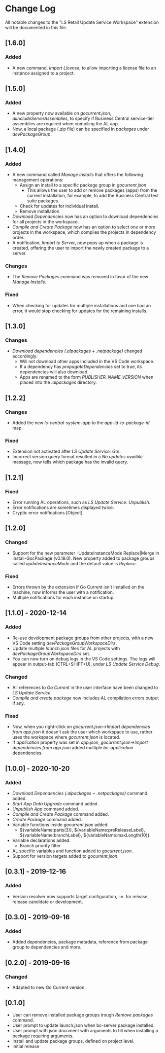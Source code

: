 # Change Log
All notable changes to the "LS Retail Update Service Workspace" extension will be documented in this file.

## [1.6.0]
### Added
- A new command, *Import License*, to allow importing a license file to an instance assigned to a project.

## [1.5.0]
### Added
- A new property now available on *gocurrent.json*, *alIncludeServerAssemblies*, to specify if Business Central service-tier assemblies are required when compiling the AL app.
- Now, a local package (.zip file) can be specified in *packages* under *devPackageGroup*.

## [1.4.0]
### Added
- A new command called *Manage Installs* that offers the following management operations:
    - Assign an install to a specific package group in *gocurrent.json*
        - This allows the user to add or remove packages (apps) from the current installation, for example, to add the Business Central test suite packages.
    - Check for updates for individual install.
    - Remove installation.
- *Download Dependencies* now has an option to download dependencies for all projects in the workspace.
- *Compile and Create Package* now has an option to select one or more projects in the workspace, which compiles the projects in dependency order.
- A notification, *Import to Server*, now pops up when a package is created, offering the user to import the newly created package to a server.
### Changes
- The *Remove Packages* command was removed in favor of the new *Manage Installs*.
### Fixed
- When checking for updates for multiple installations and one had an error, it would stop checking for updates for the remaining installs.

## [1.3.0]
### Changes
- *Download dependencies (.alpackages + .netpackage)* changed accordingly:
    - Will not download other apps included in the VS Code workspace.
    - If a dependency has *propagateDependencies* set to true, its dependencies will also download.
    - Apps are renamed to the form *PUBLISHER_NAME_VERSION* when placed into the *.alpackages* directory.

## [1.2.2]
### Changes
- Added the new *ls-central-system-app* to the *app-id-to-package-id* map.
### Fixed
- Extension not activated after *LS Update Service: Go!*.
- Incorrect version query format resulted in a *No updates availble* message, now tells which package has the invalid query.

## [1.2.1]
### Fixed
- Error running AL operations, such as *LS Update Service: Unpublish*.
- Error notifications are sometimes displayed twice.
- Cryptic error notifications [Object].

## [1.2.0]
### Changed
- Support for the new parameter -UpdateInstanceMode Replace|Merge in Install-GocPackage (v0.19.0). New property added to package groups called *updateInstanceMode* and the default value is *Replace*.
### Fixed
- Errors thrown by the extension if Go Current isn't installed on the machine, now informs the user with a notification.
- Multiple notifications for each instance on startup.

## [1.1.0] - 2020-12-14
### Added
- Re-use development package groups from other projects, with a new VS Code setting *devPackageGroupWorkspaceDirs*.
- Update multiple *launch.json* files for AL projects with *devPackageGroupWorkspaceDirs* set.
- You can now turn on debug logs in the VS Code settings. The logs will appear in output-tab (CTRL+SHIFT+U), under *LS Update Service Debug*.

### Changed
- All references to *Go Current* in the user interface have been changed to *LS Update Service*.
- *Compile and create package* now includes AL compilation errors output if any.

### Fixed
- Now, when you right-click on *gocurrent.json->Import dependencies from app.json* it doesn't ask the user which workspace to use, rather uses the workspace where *gocurrent.json* is located.
- If *application* property was set in *app.json*, *gocurrent.json->Import dependencies from app.json* added multiple *bc-application* dependencies.


## [1.0.0] - 2020-10-20
### Added
- *Download Dependencies (.alpackages + .netpackages)* command added.
- *Start App Data Upgrade* command added.
- *Unpublish App* command added.
- *Compile and Create Package* command added.
- *Create Package* command added.
- Variable functions inside *gocurrent.json* added.
    - ${variableName:parts(3)}, ${variableName:preReleaseLabel}, ${variableName:branchLabel}, ${variableName:maxLength(10)}.
- Variable declarations added.
    - Branch priority filter
- AL specific variables and function added to *gocurrent.json*.
- Support for version targets added to *gocurrent.json*.

## [0.3.1] - 2019-12-16
### Added
- Version resolver now supports target configuration, i.e. for release, release candidate or development.

## [0.3.0] - 2019-09-16
### Added
- Added dependencies, package metadata, reference from package group to dependencies and more.

## [0.2.0] - 2019-09-16
### Changed
- Adapted to new Go Current version.

## [0.1.0]
- User can remove installed package groups trough *Remove packages* command.
- User prompt to update launch.json when bc-server package installed.
- User prompt with json document with arguments to fill when installing a package requiring arguments.
- Install and update package groups, defined on project level.
- Initial release